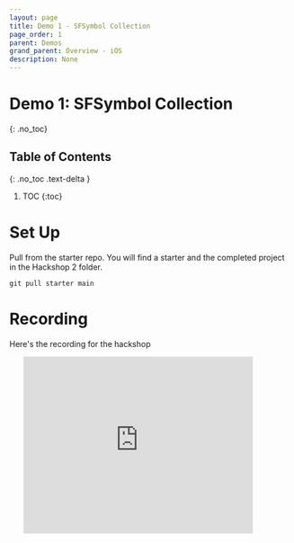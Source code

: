 ```yaml
---
layout: page
title: Demo 1 - SFSymbol Collection
page_order: 1
parent: Demos
grand_parent: Overview - iOS
description: None
---
```


# Demo 1: SFSymbol Collection
{: .no_toc}

## Table of Contents
{: .no_toc .text-delta }

1. TOC
{:toc}

# Set Up

Pull from the starter repo. You will find a starter and the completed project in the Hackshop 2 folder.
```shell
git pull starter main
```

# Recording

Here's the recording for the hackshop

<div style="width: 90%; margin: auto;">
<iframe width="90%" height="315" src="https://www.youtube.com/embed/hIInicbkjxk" frameborder="0" allow="accelerometer; autoplay; clipboard-write; encrypted-media; gyroscope; picture-in-picture" allowfullscreen></iframe>
</div>
